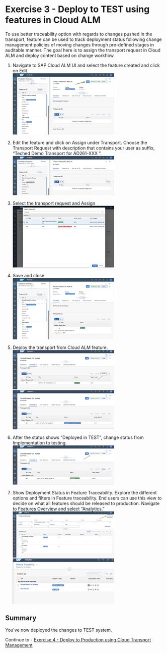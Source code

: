 # Exercise 3 - Deploy to TEST using features in Cloud ALM 

To use better traceability option with regards to changes pushed in the transport, feature can be used to track deployment status following change management policies of moving changes through pre-defined stages in auditable manner. The goal here is to assign the transport request in Cloud ALM and deploy content based on change workflow. 


1. Navigate to SAP Cloud ALM UI and select the feature created and click on Edit.
</br><img width="322" alt="image" src="images/ALM-Features-Edit.png">

2. Edit the feature and click on Assign under Transport. Choose the Transport Request with description that contains your user as suffix, “Teched Demo Transport for AD261-XXX ”. 
</br><img width="322" alt="image" src="images/ALM-edit-feature.png">

3. Select the transport request and Assign
</br><img width="322" alt="image" src="images/ALM-assign-TR.png">

4.	Save and close
</br><img width="322" alt="image" src="images/ALM-Feature-Save.png">

5.	Deploy the transport from Cloud ALM feature.
</br><img width="322" alt="image" src="images/ALM-deploy-tr.png">
</br><img width="322" alt="image" src="images/ALM-Deployment-scheduled.png">

6.	After the status shows “Deployed in TEST”, change status from Implementation to testing.
</br><img width="322" alt="image" src="images/ALM-handover-to-Testing.png">

7.	Show Deployment Status in Feature Traceability. Explore the different options and filters in Feature traceability. End users can use this view to decide on what all features should be released to production. 
Navigate to Features Overview and select “Analytics.”
</br><img width="322" alt="image" src="images/ALM-analytics.png">
</br><img width="322" alt="image" src="images/ALM-FeatureTrace.png">



## Summary

You've now deployed the changes to TEST system.

Continue to - [Exercise 4 - Deploy to Production using Cloud Transport Management](../ex4/README.md)
